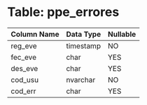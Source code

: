 # Table: ppe_errores

| Column Name | Data Type | Nullable |
|-------------|-----------|----------|
| reg_eve | timestamp | NO |
| fec_eve | char | YES |
| des_eve | char | YES |
| cod_usu | nvarchar | NO |
| cod_err | char | YES |
